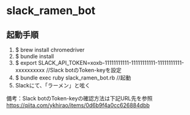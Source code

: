 # slack_ramen_bot

## 起動手順
1. $ brew install chromedriver
2. $ bundle install
3. $ export SLACK_API_TOKEN=xoxb-11111111111-11111111111-11111111111-xxxxxxxxxx    //Slack botのToken-keyを設定
4. $ bundle exec ruby slack_ramen_bot.rb   //起動
5. Slackにて、「ラーメン」と呟く

備考：Slack botのToken-keyの確認方法は下記URL先を参照
https://qiita.com/ykhirao/items/0d6b9f4a0cc626884dbb
